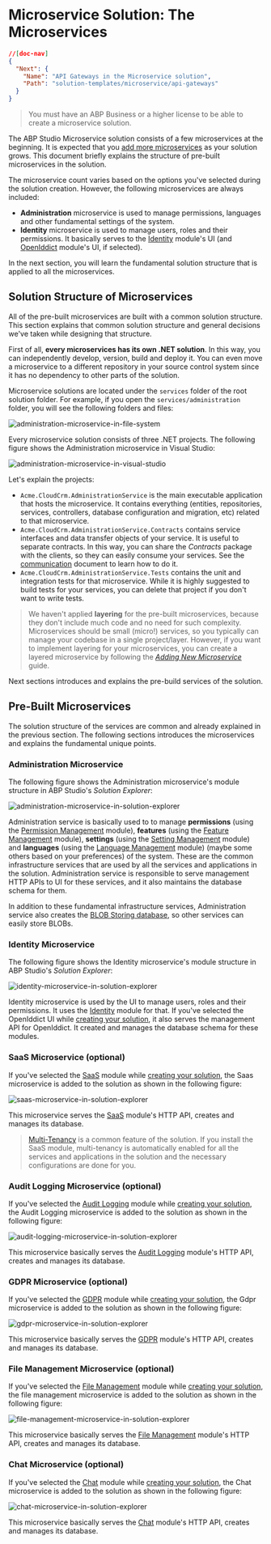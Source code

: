 # Microservice Solution: The Microservices

````json
//[doc-nav]
{
  "Next": {
    "Name": "API Gateways in the Microservice solution",
    "Path": "solution-templates/microservice/api-gateways"
  }
}
````

> You must have an ABP Business or a higher license to be able to create a microservice solution.

The ABP Studio Microservice solution consists of a few microservices at the beginning. It is expected that you [add more microservices](guides/add-new-microservice.md) as your solution grows. This document briefly explains the structure of pre-built microservices in the solution.

The microservice count varies based on the options you've selected during the solution creation. However, the following microservices are always included:

* **Administration** microservice is used to manage permissions, languages and other fundamental settings of the system.
* **Identity** microservice is used to manage users, roles and their permissions. It basically serves to the [Identity](../../modules/identity.md) module's UI (and [OpenIddict](../../modules/openiddict.md) module's UI, if selected).

In the next section, you will learn the fundamental solution structure that is applied to all the microservices.

## Solution Structure of Microservices

All of the pre-built microservices are built with a common solution structure. This section explains that common solution structure and general decisions we've taken while designing that structure.

First of all, **every microservices has its own .NET solution**. In this way, you can independently develop, version, build and deploy it. You can even move a microservice to a different repository in your source control system since it has no dependency to other parts of the solution.

Microservice solutions are located under the `services` folder of the root solution folder. For example, if you open the `services/administration` folder, you will see the following folders and files:

![administration-microservice-in-file-system](images/administration-microservice-in-file-system.png)

Every microservice solution consists of three .NET projects. The following figure shows the Administration microservice in Visual Studio:

![administration-microservice-in-visual-studio](images/administration-microservice-in-visual-studio.png)

Let's explain the projects:

* `Acme.CloudCrm.AdministrationService` is the main executable application that hosts the microservice. It contains everything (entities, repositories, services, controllers, database configuration and migration, etc) related to that microservice.
* `Acme.CloudCrm.AdministrationService.Contracts` contains service interfaces and data transfer objects of your service. It is useful to separate contracts. In this way, you can share the *Contracts* package with the clients, so they can easily consume your services. See the [communication](communication.md) document to learn how to do it.
* `Acme.CloudCrm.AdministrationService.Tests` contains the unit and integration tests for that microservice. While it is highly suggested to build tests for your services, you can delete that project if you don't want to write tests.

> We haven't applied **layering** for the pre-built microservices, because they don't include much code and no need for such complexity. Microservices should be small (micro!) services, so you typically can manage your codebase in a single project/layer. However, if you want to implement layering for your microservices, you can create a layered microservice by following the *[Adding New Microservice](guides/add-new-microservice.md)* guide.

Next sections introduces and explains the pre-build services of the solution.

## Pre-Built Microservices

The solution structure of the services are common and already explained in the previous section. The following sections introduces the microservices and explains the fundamental unique points.

### Administration Microservice

The following figure shows the Administration microservice's module structure in ABP Studio's *Solution Explorer*:

![administration-microservice-in-solution-explorer](images/administration-microservice-in-solution-explorer.png)

Administration service is basically used to to manage **permissions** (using the [Permission Management](../../modules/permission-management.md) module), **features** (using the [Feature Management](../../modules/feature-management.md) module), **settings** (using the [Setting Management](../../modules/setting-management.md) module) and **languages** (using the [Language Management](../../modules/language-management.md) module) (maybe some others based on your preferences) of the system. These are the common infrastructure services that are used by all the services and applications in the solution. Administration service is responsible to serve management HTTP APIs to UI for these services, and it also maintains the database schema for them.

In addition to these fundamental infrastructure services, Administration service also creates the [BLOB Storing database](../../framework/infrastructure/blob-storing/database.md), so other services can easily store BLOBs.

### Identity Microservice

The following figure shows the Identity microservice's module structure in ABP Studio's *Solution Explorer*:

![identity-microservice-in-solution-explorer](images/identity-microservice-in-solution-explorer.png)

Identity microservice is used by the UI to manage users, roles and their permissions. It uses the [Identity](../../modules/identity.md) module for that. If you've selected the OpenIddict UI while [creating your solution](../../get-started/microservice.md), it also serves the management API for OpenIddict. It created and manages the database schema for these modules.

### SaaS Microservice (optional)

If you've selected the [SaaS](../../modules/saas.md) module while [creating your solution](../../get-started/microservice.md), the Saas microservice is added to the solution as shown in the following figure:

![saas-microservice-in-solution-explorer](images/saas-microservice-in-solution-explorer.png)

This microservice serves the [SaaS](../../modules/saas.md) module's HTTP API, creates and manages its database.

> [Multi-Tenancy](../../framework/architecture/multi-tenancy/index.md) is a common feature of the solution. If you install the SaaS module, multi-tenancy is automatically enabled for all the services and applications in the solution and the necessary configurations are done for you.

### Audit Logging Microservice (optional)

If you've selected the [Audit Logging](../../modules/audit-logging.md) module while [creating your solution](../../get-started/microservice.md), the Audit Logging microservice is added to the solution as shown in the following figure:

![audit-logging-microservice-in-solution-explorer](images/audit-logging-microservice-in-solution-explorer.png)

This microservice basically serves the [Audit Logging](../../modules/audit-logging.md) module's HTTP API, creates and manages its database.

### GDPR Microservice (optional)

If you've selected the [GDPR](../../modules/gdpr.md) module while [creating your solution](../../get-started/microservice.md), the Gdpr microservice is added to the solution as shown in the following figure:

![gdpr-microservice-in-solution-explorer](images/gdpr-microservice-in-solution-explorer.png)

This microservice basically serves the [GDPR](../../modules/gdpr.md) module's HTTP API, creates and manages its database.

### File Management Microservice (optional)

If you've selected the [File Management](../../modules/file-management.md) module while [creating your solution](../../get-started/microservice.md), the file management microservice is added to the solution as shown in the following figure:

![file-management-microservice-in-solution-explorer](images/file-management-microservice-in-solution-explorer.png)

This microservice basically serves the [File Management](../../modules/file-management.md) module's HTTP API, creates and manages its database.

### Chat Microservice (optional)

If you've selected the [Chat](../../modules/chat.md) module while [creating your solution](../../get-started/microservice.md), the Chat microservice is added to the solution as shown in the following figure:

![chat-microservice-in-solution-explorer](images/chat-microservice-in-solution-explorer.png)

This microservice basically serves the [Chat](../../modules/chat.md) module's HTTP API, creates and manages its database.
